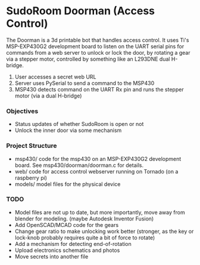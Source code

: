 # SudoRoom Doorman (Access Control)

The Doorman is a 3d printable bot that handles access control.
It uses Ti's MSP-EXP430G2 development board to listen on the UART serial pins for commands from a web server to unlock or lock the door,
by rotating a gear via a stepper motor, controlled by something like an L293DNE dual H-bridge.

1. User accesses a secret web URL
2. Server uses PySerial to send a command to the MSP430
3. MSP430 detects command on the UART Rx pin and runs the stepper motor (via a dual H-bridge)

### Objectives

* Status updates of whether SudoRoom is open or not
* Unlock the inner door via some mechanism

### Project Structure

* msp430/ code for the msp430 on an MSP-EXP430G2 development board. See msp430/doorman/doorman.c for details.
* web/ code for access control webserver running on Tornado (on a raspberry pi)
* models/ model files for the physical device

### TODO

* Model files are not up to date, but more importantly, move away from blender for modeling. (maybe Autodesk Inventor Fusion)
* Add OpenSCAD/MCAD code for the gears
* Change gear ratio to make unlocking work better (stronger, as the key or lock-knob probably requires quite a bit of force to rotate)
* Add a mechanism for detecting end-of-rotation
* Upload electronics schematics and photos
* Move secrets into another file
